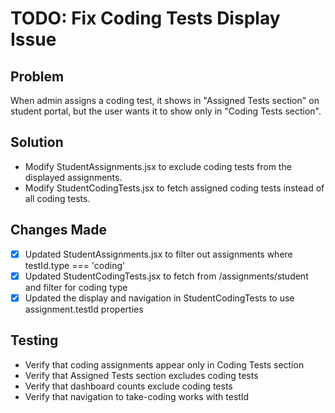 # TODO: Fix Coding Tests Display Issue

## Problem
When admin assigns a coding test, it shows in "Assigned Tests section" on student portal, but the user wants it to show only in "Coding Tests section".

## Solution
- Modify StudentAssignments.jsx to exclude coding tests from the displayed assignments.
- Modify StudentCodingTests.jsx to fetch assigned coding tests instead of all coding tests.

## Changes Made
- [x] Updated StudentAssignments.jsx to filter out assignments where testId.type === 'coding'
- [x] Updated StudentCodingTests.jsx to fetch from /assignments/student and filter for coding type
- [x] Updated the display and navigation in StudentCodingTests to use assignment.testId properties

## Testing
- Verify that coding assignments appear only in Coding Tests section
- Verify that Assigned Tests section excludes coding tests
- Verify that dashboard counts exclude coding tests
- Verify that navigation to take-coding works with testId
